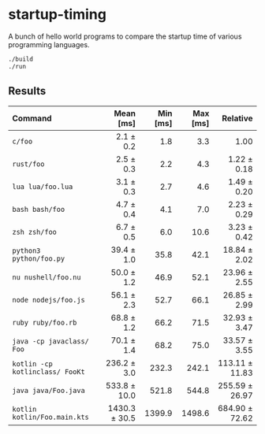 startup-timing
==============

A bunch of hello world programs to compare the startup time of various programming languages.

```bash
./build
./run
```

Results
-------

| Command | Mean [ms] | Min [ms] | Max [ms] | Relative |
|:---|---:|---:|---:|---:|
| `c/foo` | 2.1 ± 0.2 | 1.8 | 3.3 | 1.00 |
| `rust/foo` | 2.5 ± 0.3 | 2.2 | 4.3 | 1.22 ± 0.18 |
| `lua lua/foo.lua` | 3.1 ± 0.3 | 2.7 | 4.6 | 1.49 ± 0.20 |
| `bash bash/foo` | 4.7 ± 0.4 | 4.1 | 7.0 | 2.23 ± 0.29 |
| `zsh zsh/foo` | 6.7 ± 0.5 | 6.0 | 10.6 | 3.23 ± 0.42 |
| `python3 python/foo.py` | 39.4 ± 1.0 | 35.8 | 42.1 | 18.84 ± 2.02 |
| `nu nushell/foo.nu` | 50.0 ± 1.2 | 46.9 | 52.1 | 23.96 ± 2.55 |
| `node nodejs/foo.js` | 56.1 ± 2.3 | 52.7 | 66.1 | 26.85 ± 2.99 |
| `ruby ruby/foo.rb` | 68.8 ± 1.2 | 66.2 | 71.5 | 32.93 ± 3.47 |
| `java -cp javaclass/ Foo` | 70.1 ± 1.4 | 68.2 | 75.0 | 33.57 ± 3.55 |
| `kotlin -cp kotlinclass/ FooKt` | 236.2 ± 3.0 | 232.3 | 242.1 | 113.11 ± 11.83 |
| `java java/Foo.java` | 533.8 ± 10.0 | 521.8 | 544.8 | 255.59 ± 26.97 |
| `kotlin kotlin/Foo.main.kts` | 1430.3 ± 30.5 | 1399.9 | 1498.6 | 684.90 ± 72.62 |

